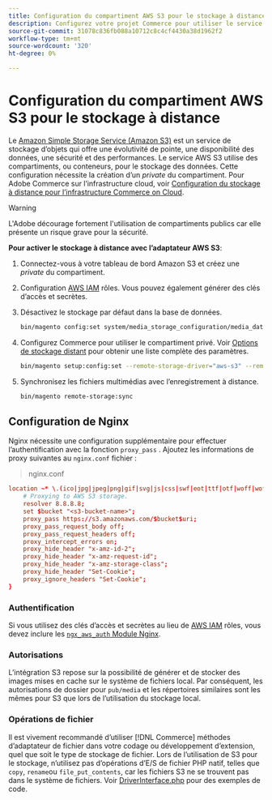 ```yaml
---
title: Configuration du compartiment AWS S3 pour le stockage à distance
description: Configurez votre projet Commerce pour utiliser le service de stockage AWS S3 pour le stockage à distance.
source-git-commit: 31078c836fb088a10712c8c4cf4430a38d1962f2
workflow-type: tm+mt
source-wordcount: '320'
ht-degree: 0%

---
```


# Configuration du compartiment AWS S3 pour le stockage à distance

Le [Amazon Simple Storage Service (Amazon S3)][AWS S3] est un service de stockage d’objets qui offre une évolutivité de pointe, une disponibilité des données, une sécurité et des performances. Le service AWS S3 utilise des compartiments, ou conteneurs, pour le stockage des données. Cette configuration nécessite la création d’un _private_ du compartiment. Pour Adobe Commerce sur l’infrastructure cloud, voir [Configuration du stockage à distance pour l’infrastructure Commerce on Cloud](cloud-support.md).

>[!WARNING]
>
>L&#39;Adobe décourage fortement l&#39;utilisation de compartiments publics car elle présente un risque grave pour la sécurité.

**Pour activer le stockage à distance avec l’adaptateur AWS S3**:

1. Connectez-vous à votre tableau de bord Amazon S3 et créez une _private_ du compartiment.

1. Configuration [AWS IAM] rôles. Vous pouvez également générer des clés d’accès et secrètes.

1. Désactivez le stockage par défaut dans la base de données.

   ```bash
   bin/magento config:set system/media_storage_configuration/media_database 0
   ```

1. Configurez Commerce pour utiliser le compartiment privé. Voir [Options de stockage distant](remote-storage.md#remote-storage-options) pour obtenir une liste complète des paramètres.

   ```bash
   bin/magento setup:config:set --remote-storage-driver="aws-s3" --remote-storage-bucket="<bucket-name>" --remote-storage-region="<region-name>" --remote-storage-prefix="<optional-prefix>" --remote-storage-key=<optional-access-key> --remote-storage-secret=<optional-secret-key> -n
   ```

1. Synchronisez les fichiers multimédias avec l’enregistrement à distance.

   ```bash
   bin/magento remote-storage:sync
   ```

## Configuration de Nginx

Nginx nécessite une configuration supplémentaire pour effectuer l’authentification avec la fonction `proxy_pass` . Ajoutez les informations de proxy suivantes au `nginx.conf` fichier :

>nginx.conf

```conf
location ~* \.(ico|jpg|jpeg|png|gif|svg|js|css|swf|eot|ttf|otf|woff|woff2)$ {
    # Proxying to AWS S3 storage.
    resolver 8.8.8.8;
    set $bucket "<s3-bucket-name>";
    proxy_pass https://s3.amazonaws.com/$bucket$uri;
    proxy_pass_request_body off;
    proxy_pass_request_headers off;
    proxy_intercept_errors on;
    proxy_hide_header "x-amz-id-2";
    proxy_hide_header "x-amz-request-id";
    proxy_hide_header "x-amz-storage-class";
    proxy_hide_header "Set-Cookie";
    proxy_ignore_headers "Set-Cookie";
}
```

### Authentification

Si vous utilisez des clés d’accès et secrètes au lieu de [AWS IAM] rôles, vous devez inclure les [`ngx_aws_auth` Module Nginx][ngx repo].

### Autorisations

L’intégration S3 repose sur la possibilité de générer et de stocker des images mises en cache sur le système de fichiers local. Par conséquent, les autorisations de dossier pour `pub/media` et les répertoires similaires sont les mêmes pour S3 que lors de l’utilisation du stockage local.

### Opérations de fichier

Il est vivement recommandé d’utiliser [!DNL Commerce] méthodes d’adaptateur de fichier dans votre codage ou développement d’extension, quel que soit le type de stockage de fichier. Lors de l’utilisation de S3 pour le stockage, n’utilisez pas d’opérations d’E/S de fichier PHP natif, telles que `copy`, `rename`ou `file_put_contents`, car les fichiers S3 ne se trouvent pas dans le système de fichiers. Voir [DriverInterface.php](https://github.com/magento/magento2/blob/2.4-develop/lib/internal/Magento/Framework/Filesystem/DriverInterface.php#L18) pour des exemples de code.

<!-- link definitions -->

[AWS S3]: https://aws.amazon.com/s3
[AWS IAM]: https://aws.amazon.com/iam/
[ngx repo]: https://github.com/anomalizer/ngx_aws_auth
